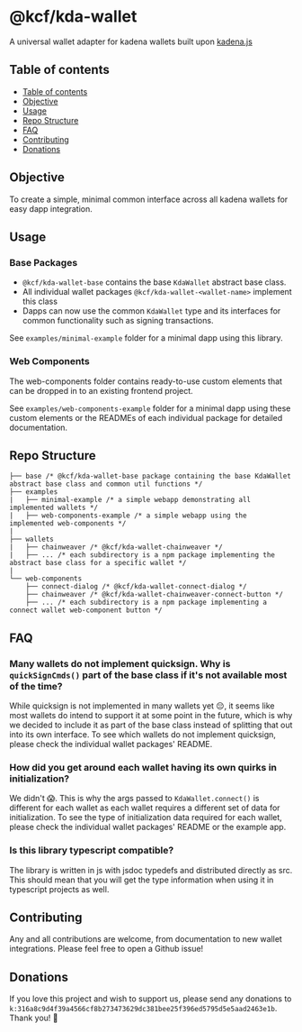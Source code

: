 # @kcf/kda-wallet

A universal wallet adapter for kadena wallets built upon [kadena.js](https://github.com/kadena-community/kadena.js)

## Table of contents

- [Table of contents](#table-of-contents)
- [Objective](#objective)
- [Usage](#usage)
- [Repo Structure](#repo-structure)
- [FAQ](#faq)
- [Contributing](#contributing)
- [Donations](#donations)

## Objective

To create a simple, minimal common interface across all kadena wallets for easy dapp integration.

## Usage

### Base Packages

- `@kcf/kda-wallet-base` contains the base `KdaWallet` abstract base class.
- All individual wallet packages `@kcf/kda-wallet-<wallet-name>` implement this class
- Dapps can now use the common `KdaWallet` type and its interfaces for common functionality such as signing transactions.

See `examples/minimal-example` folder for a minimal dapp using this library.

### Web Components

The web-components folder contains ready-to-use custom elements that can be dropped in to an existing frontend project.

See `examples/web-components-example` folder for a minimal dapp using these custom elements or the READMEs of each individual package for detailed documentation.

## Repo Structure

```
├── base /* @kcf/kda-wallet-base package containing the base KdaWallet abstract base class and common util functions */
├── examples
|   ├── minimal-example /* a simple webapp demonstrating all implemented wallets */
|   ├── web-components-example /* a simple webapp using the implemented web-components */
|
├── wallets
|   ├── chainweaver /* @kcf/kda-wallet-chainweaver */
|   ├── ... /* each subdirectory is a npm package implementing the abstract base class for a specific wallet */
|
└── web-components
    ├── connect-dialog /* @kcf/kda-wallet-connect-dialog */
    ├── chainweaver /* @kcf/kda-wallet-chainweaver-connect-button */
    ├── ... /* each subdirectory is a npm package implementing a connect wallet web-component button */
```

## FAQ

### Many wallets do not implement quicksign. Why is `quickSignCmds()` part of the base class if it's not available most of the time?

While quicksign is not implemented in many wallets yet 😔, it seems like most wallets do intend to support it at some point in the future, which is why we decided to include it as part of the base class instead of splitting that out into its own interface. To see which wallets do not implement quicksign, please check the individual wallet packages' README.

### How did you get around each wallet having its own quirks in initialization?

We didn't 😱. This is why the args passed to `KdaWallet.connect()` is different for each wallet as each wallet requires a different set of data for initialization. To see the type of initialization data required for each wallet, please check the individual wallet packages' README or the example app.

### Is this library typescript compatible?

The library is written in js with jsdoc typedefs and distributed directly as src. This should mean that you will get the type information when using it in typescript projects as well.

## Contributing

Any and all contributions are welcome, from documentation to new wallet integrations. Please feel free to open a Github issue!

## Donations

If you love this project and wish to support us, please send any donations to `k:316a8c9d4f39a4566cf8b273473629dc381bee25f396ed5795d5e5aad2463e1b`. Thank you! 🥰
